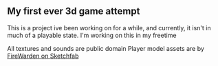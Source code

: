 ## **My first ever 3d game attempt**

This is a project ive been working on for a while, and currently, it isn't in much of a playable state.
I'm working on this in my freetime

All textures and sounds are public domain
Player model assets are by [FireWarden on Sketchfab](https://sketchfab.com/Firewarden)
